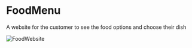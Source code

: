 # FoodMenu

A website for the customer to see the food options and choose their dish

![FoodWebsite](https://user-images.githubusercontent.com/102544229/175930074-63c64e81-45b9-47e4-ae8a-16fd294e5388.jpg)
